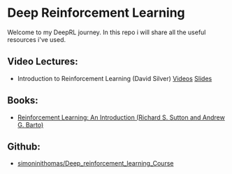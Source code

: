 # Deep Reinforcement Learning 

Welcome to my DeepRL journey. In this repo i will share all the useful resources i've used.


## Video Lectures:
* Introduction to Reinforcement Learning (David Silver)
 [Videos](https://www.youtube.com/playlist?list=PLqYmG7hTraZDM-OYHWgPebj2MfCFzFObQ) [Slides](http://www0.cs.ucl.ac.uk/staff/d.silver/web/Teaching.html)


## Books:
* [Reinforcement Learning: An Introduction (Richard S. Sutton
and Andrew G. Barto)](http://incompleteideas.net/book/the-book.html) 

## Github:

* [simoninithomas/Deep_reinforcement_learning_Course](https://github.com/simoninithomas/Deep_reinforcement_learning_Course)
